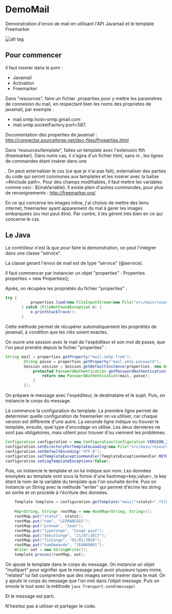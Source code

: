 # DemoMail

Demonstration d'envoi de mail en utilisant l'API Javamail et le template Freemarker.

![alt tag](https://user-images.githubusercontent.com/24315341/27771990-66398e02-5f5a-11e7-834a-358228e1fe62.png)

## Pour commencer

Il faut inserer dans le pom :
- Javamail
- Activation
- Freemarker

Dans "resources", faire un fichier .properties pour y mettre les parametres de connexion du mail, en respectant bien les noms des proprietes de javamail, par exemple : 
- mail.smtp.host=smtp.gmail.com
- mail.smtp.socketFactory.port=587.

Documentation des properties de javamail : http://connector.sourceforge.net/doc-files/Properties.html

Dans 'resources/template", faites un template avec l'extension ftlh (freemarker). Dans notre cas, il s'agira d'un fichier html, sans <head> ni <body>, les lignes de commandes étant insérer dans une <div>. On peut externaliser le css (ce que je n'ai pas fait), externaliser des parties du code qui seront communes aux templates et les insérer avec la balise <#include path>. Pour des champs modifiables, il faut mettre les variables comme ceci : ${maVariable}. Il existe plein d'autres commandes, pour plus de renseignements : http://freemarker.org/

En ce qui concerne les images inline, j'ai choisis de mettre des liens internet, freemarker ayant apparement du mal à gerer les images embarquées (ou moi peut être). Par contre, il les gèrent trés bien en ce qui concerne le css.

 ## Le Java
 
 Le contrôleur n'est là que pour faire la demonstration, on peut l'intégrer dans une classe "service".
 
 La classe gerant l'envoi de mail est de type "service" (@service).
 
 Il faut commencer par instancier un objet "properties" : Properties properties = new Properties();
 
 Après, on récupère les propriétés du fichier "properties" : 
 
 ```java
 try {
			properties.load(new FileInputStream(new File("src/main/resources/javamail.properties")));
		} catch (FileNotFoundException e) {
			e.printStackTrace();
		}

```
Cette méthode permet de récupérer automatiquement les propriétés de javamail, à condition que les clés soient exactes.

On ouvre une session avec le mail de l'expéditeur et son mot de passe, que l'on peut prendre depuis le fichier "properties" :

```java
String mail = properties.getProperty("mail.smtp.from");
		String passe = properties.getProperty("mail.smtp.password");
		Session session = Session.getDefaultInstance(properties, new Authenticator() {
			protected PasswordAuthentication getPasswordAuthentication() {
				return new PasswordAuthentication(mail, passe);
			}
		});

```

On prépare le message avec l'expéditeur, le destinataire et le sujet. Puis, on instancie le corps du message.

Là commence la configuration du template.
La première ligne permet de determiner quelle configuration de freemarker on va utiliser, car chaque version est diffèrente d'une autre. La seconde ligne indique ou trouver le template, ensuite, quel type d'encodage on utilise. Les deux dernieres ne sont pas obligatoires, mais utilent pour trouver d'ou viennent les problèmes.
```java
Configuration configuration = new Configuration(Configuration.VERSION_2_3_26);
configuration.setDirectoryForTemplateLoading(new File("src/main/resources/templates"));
configuration.setDefaultEncoding("UTF-8");
configuration.setTemplateExceptionHandler(TemplateExceptionHandler.RETHROW_HANDLER);
configuration.setLogTemplateExceptions(false);

```
Puis, on instancie le template et on lui indique son nom. 
Les données envoyées au template sont sous la forme d'une hashmap<key,value>, la key étant le nom de la variable du template que l'on souhaite écrire. Puis on instancie un String avec la méthode "writer" qui permet d'écrire les string en sortie et on procède à l'écriture des données.
```java
	Template template = configuration.getTemplate("email"+statut+".ftlh");
						
	Map<String, String> rootMap = new HashMap<String, String>();
	rootMap.put("statut", statut);
	rootMap.put("nom", "LEFRANCOIS");
	rootMap.put("prenom", "Jean");
	rootMap.put("typeConge", "Congé payé");
	rootMap.put("debutConge", "21/07/2017");
	rootMap.put("finConge", "01/01/2028");
	rootMap.put("numDemande", "JEAN00001");
	Writer out = new StringWriter();
	template.process(rootMap, out);
 ```
 On ajoute le template dans le corps du message.
 On instancie un objet "multipart" pour signifier que le message peut avoir plusieurs types mime, "related" lui fait comprendre que des images seront insérer dans le mail. On y ajoute le corps du message que l'on met dans l'objet message. Puis on envoie le tout avec la méthode ```java Transport.send(message)```
 
 Et le message est parti.
 
 N'hésitez pas à utiliser et partager le code.
    
		

